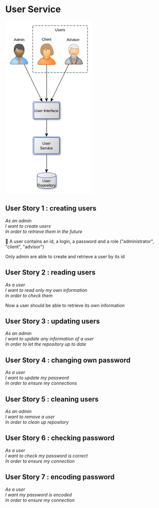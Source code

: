 # User Service

<img src="UserService.png"/>

## User Story 1 : creating users

*As an admin<br>*
*I want to create users<br>*
*In order to retrieve them in the future<br>*

:speech_balloon: A user contains an id, a login, a password and a role ("administrator", "client", "advisor")<br>

Only admin are able to create and retrieve a user by its id

## User Story 2 : reading users

*As a user<br>*
*I want to read only my own information<br>*
*In order to check them<br>*

Now a user should be able to retrieve its own information

## User Story 3 : updating users

*As an admin<br>*
*I want to update any information of a user<br>*
*In order to let the repository up to date<br>*

## User Story 4 : changing own password

*As a user<br>*
*I want to update my password<br>*
*In order to ensure my connections<br>*

## User Story 5 : cleaning users

*As an admin<br>*
*I want to remove a user<br>*
*In order to clean up repository<br>*

## User Story 6 : checking password

*As a user<br>*
*I want to check my password is correct<br>*
*In order to ensure my connection<br>*

## User Story 7 : encoding password

*As a user<br>*
*I want my password is encoded<br>*
*In order to ensure my connection<br>*
